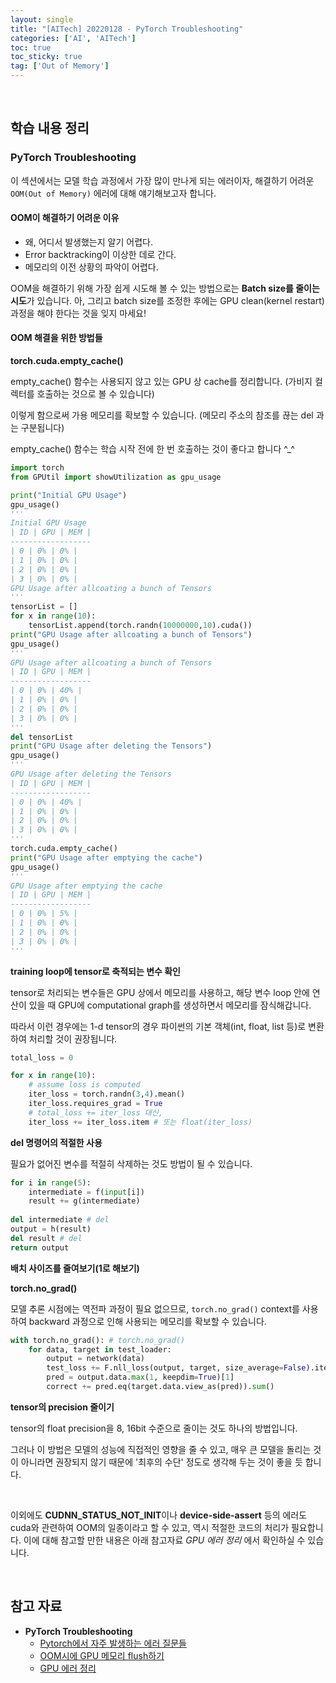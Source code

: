 ```yaml
---
layout: single
title: "[AITech] 20220128 - PyTorch Troubleshooting"
categories: ['AI', 'AITech']
toc: true
toc_sticky: true
tag: ['Out of Memory']
---
```




<br>

## 학습 내용 정리

### PyTorch Troubleshooting

이 섹션에서는 모델 학습 과정에서 가장 많이 만나게 되는 에러이자, 해결하기 어려운 `OOM(Out of Memory)` 에러에 대해 얘기해보고자 합니다. 

#### **OOM이 해결하기 어려운 이유**

* 왜, 어디서 발생했는지 알기 어렵다. 
* Error backtracking이 이상한 데로 간다. 
* 메모리의 이전 상황의 파악이 어렵다. 

OOM을 해결하기 위해 가장 쉽게 시도해 볼 수 있는 방법으로는 **Batch size를 줄이는 시도**가 있습니다. 아, 그리고 batch size를 조정한 후에는 GPU clean(kernel restart) 과정을 해야 한다는 것을 잊지 마세요!

#### OOM 해결을 위한 방법들

**torch.cuda.empty_cache()**

empty_cache() 함수는 사용되지 않고 있는 GPU 상 cache를 정리합니다. (가비지 컬렉터를 호출하는 것으로 볼 수 있습니다)

이렇게 함으로써 가용 메모리를 확보할 수 있습니다. (메모리 주소의 참조를 끊는 del 과는 구분됩니다)

empty_cache() 함수는 학습 시작 전에 한 번 호출하는 것이 좋다고 합니다 ^_^

```python
import torch
from GPUtil import showUtilization as gpu_usage

print("Initial GPU Usage")
gpu_usage()
'''
Initial GPU Usage
| ID | GPU | MEM |
------------------
| 0 | 0% | 0% |
| 1 | 0% | 0% |
| 2 | 0% | 0% |
| 3 | 0% | 0% |
GPU Usage after allcoating a bunch of Tensors
'''
tensorList = []
for x in range(10):
	tensorList.append(torch.randn(10000000,10).cuda())
print("GPU Usage after allcoating a bunch of Tensors")
gpu_usage()
'''
GPU Usage after allcoating a bunch of Tensors
| ID | GPU | MEM |
------------------
| 0 | 0% | 40% |
| 1 | 0% | 0% |
| 2 | 0% | 0% |
| 3 | 0% | 0% |
'''
del tensorList
print("GPU Usage after deleting the Tensors")
gpu_usage()
'''
GPU Usage after deleting the Tensors
| ID | GPU | MEM |
------------------
| 0 | 0% | 40% |
| 1 | 0% | 0% |
| 2 | 0% | 0% |
| 3 | 0% | 0% |
'''
torch.cuda.empty_cache()
print("GPU Usage after emptying the cache")
gpu_usage()
'''
GPU Usage after emptying the cache
| ID | GPU | MEM |
------------------
| 0 | 0% | 5% |
| 1 | 0% | 0% |
| 2 | 0% | 0% |
| 3 | 0% | 0% |
'''
```

**training loop에 tensor로 축적되는 변수 확인**

tensor로 처리되는 변수들은 GPU 상에서 메모리를 사용하고, 해당 변수 loop 안에 연산이 있을 때 GPU에 computational graph를 생성하면서 메모리를 잠식해갑니다. 

따라서 이런 경우에는 1-d tensor의 경우 파이썬의 기본 객체(int, float, list 등)로 변환하여 처리할 것이 권장됩니다. 

```python
total_loss = 0

for x in range(10):
    # assume loss is computed
    iter_loss = torch.randn(3,4).mean()
    iter_loss.requires_grad = True
    # total_loss += iter_loss 대신, 
    iter_loss += iter_loss.item # 또는 float(iter_loss)
```

**del 명령어의 적절한 사용**

필요가 없어진 변수를 적절히 삭제하는 것도 방법이 될 수 있습니다. 

```python
for i in range(5):
    intermediate = f(input[i])
    result += g(intermediate)
    
del intermediate # del
output = h(result)
del result # del
return output
```

**배치 사이즈를 줄여보기(1로 해보기)**

**torch.no_grad()**

모델 추론 시점에는 역전파 과정이 필요 없으므로, `torch.no_grad()` context를 사용하여 backward 과정으로 인해 사용되는 메모리를 확보할 수 있습니다. 

```python
with torch.no_grad(): # torch.no_grad()
    for data, target in test_loader:
        output = network(data)
        test_loss += F.nll_loss(output, target, size_average=False).item()
        pred = output.data.max(1, keepdim=True)[1]
        correct += pred.eq(target.data.view_as(pred)).sum()
```

**tensor의 precision 줄이기**

tensor의 float precision을 8, 16bit 수준으로 줄이는 것도 하나의 방법입니다. 

그러나 이 방법은 모델의 성능에 직접적인 영향을 줄 수 있고, 매우 큰 모델을 돌리는 것이 아니라면 권장되지 않기 때문에 '최후의 수단' 정도로 생각해 두는 것이 좋을 듯 합니다. 

<br>

이외에도 **CUDNN_STATUS_NOT_INIT**이나 **device-side-assert** 등의 에러도 cuda와 관련하여 OOM의 일종이라고 할 수 있고, 역시 적절한 코드의 처리가 필요합니다. 이에 대해 참고할 만한 내용은 아래 참고자료 _GPU 에러 정리_ 에서 확인하실 수 있습니다. 

<br>

## 참고 자료

* **PyTorch Troubleshooting**
  * [Pytorch에서 자주 발생하는 에러 질문들](https://pytorch.org/docs/stable/notes/faq.html)
  * [OOM시에 GPU 메모리 flush하기](https://discuss.pytorch.org/t/how-to-clean-gpu-memory-after-a-runtimeerror/28781)
  * [GPU 에러 정리](https://brstar96.github.io/shoveling/device_error_summary/)
